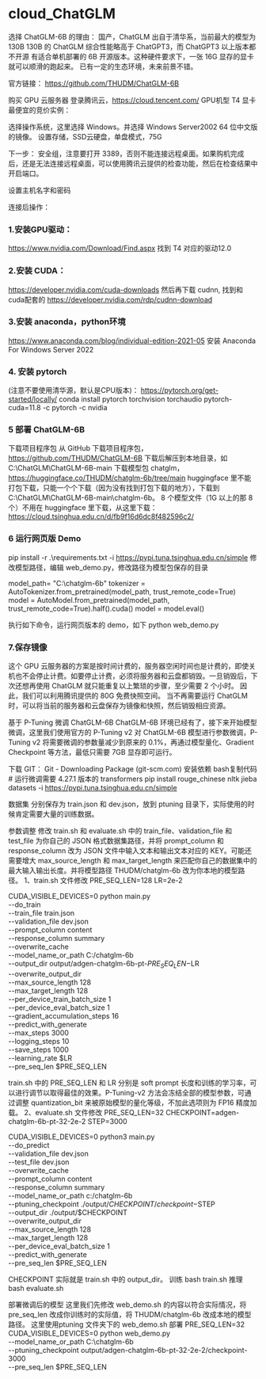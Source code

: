 # cloud_ChatGLM
选择 ChatGLM-6B 的理由：
国产，ChatGLM 出自于清华系，当前最大的模型为 130B
130B 的 ChatGLM 综合性能略高于 ChatGPT3，而 ChatGPT3 以上版本都不开源
有适合单机部署的 6B 开源版本。这种硬件要求下，一张 16G 显存的显卡就可以顺滑的跑起来。
已有一定的生态环境，未来前景不错。

官方链接： https://github.com/THUDM/ChatGLM-6B

购买 GPU 云服务器
登录腾讯云，https://cloud.tencent.com/
GPU机型 T4 显卡
最便宜的竞价实例：

选择操作系统，这里选择 Windows。并选择 Windows Server2002 64 位中文版的镜像。
设置存储，SSD云硬盘，单盘模式，75G

下一步：
安全组，注意要打开 3389，否则不能连接远程桌面。如果购机完成后，还是无法连接远程桌面，可以使用腾讯云提供的检查功能，然后在检查结果中开启端口。

设置主机名字和密码


连接后操作：
### 1.安装GPU驱动：
https://www.nvidia.com/Download/Find.aspx
找到 T4 对应的驱动12.0
### 2.安装 CUDA：
https://developer.nvidia.com/cuda-downloads
然后再下载 cudnn, 找到和 cuda配套的
https://developer.nvidia.com/rdp/cudnn-download
### 3.安装 anaconda，python环境
https://www.anaconda.com/blog/individual-edition-2021-05
安装  Anaconda For Windows Server 2022
### 4. 安装 pytorch
(注意不要使用清华源，默认是CPU版本)：
https://pytorch.org/get-started/locally/
conda install pytorch torchvision torchaudio pytorch-cuda=11.8 -c pytorch -c nvidia

### 5 部署 ChatGLM-6B
下载项目程序包
从 GitHub 下载项目程序包，https://github.com/THUDM/ChatGLM-6B
下载后解压到本地目录，如 C:\ChatGLM\ChatGLM-6B-main
下载模型包 chatglm，https://huggingface.co/THUDM/chatglm-6b/tree/main
huggingface 里不能打包下载，只能一个个下载（因为没有找到打包下载的地方），下载到 C:\ChatGLM\ChatGLM-6B-main\chatglm-6b。
8 个模型文件（1G 以上的那 8 个）不用在 huggingface 里下载，从这里下载：https://cloud.tsinghua.edu.cn/d/fb9f16d6dc8f482596c2/


### 6 运行网页版 Demo
pip install -r .\requirements.txt   -i https://pypi.tuna.tsinghua.edu.cn/simple
修改模型路径，编辑 web_demo.py，修改路径为模型包保存的目录

model_path= "C:\\chatglm-6b"
tokenizer = AutoTokenizer.from_pretrained(model_path, trust_remote_code=True)
model = AutoModel.from_pretrained(model_path, trust_remote_code=True).half().cuda()
model = model.eval()

执行如下命令，运行网页版本的 demo，如下
python web_demo.py

### 7.保存镜像
这个 GPU 云服务器的方案是按时间计费的，服务器空闲时间也是计费的，即使关机也不会停止计费。如要停止计费，必须将服务器和云盘都销毁。一旦销毁后，下次还想再使用 ChatGLM 就只能重复以上繁琐的步骤，至少需要 2 个小时。
因此，我们可以利用腾讯提供的 80G 免费快照空间。
当不再需要运行 ChatGLM 时，可以将当前的服务器和云盘保存为镜像和快照，然后销毁相应资源。



基于 P-Tuning 微调 ChatGLM-6B
ChatGLM-6B 环境已经有了，接下来开始模型微调，这里我们使用官方的 P-Tuning v2 对 ChatGLM-6B 模型进行参数微调，P-Tuning v2 将需要微调的参数量减少到原来的 0.1%，再通过模型量化、Gradient Checkpoint 等方法，最低只需要 7GB 显存即可运行。

下载 GIT：
Git - Downloading Package (git-scm.com)
安装依赖
bash复制代码# 运行微调需要 4.27.1 版本的 transformers
pip install rouge_chinese nltk jieba datasets  -i https://pypi.tuna.tsinghua.edu.cn/simple


数据集
分别保存为 train.json 和 dev.json，放到 ptuning 目录下，实际使用的时候肯定需要大量的训练数据。

参数调整
修改 train.sh 和 evaluate.sh 中的 train_file、validation_file 和 test_file 为你自己的 JSON 格式数据集路径，并将 prompt_column 和 response_column 改为 JSON 文件中输入文本和输出文本对应的 KEY。可能还需要增大 max_source_length 和 max_target_length 来匹配你自己的数据集中的最大输入输出长度。并将模型路径 THUDM/chatglm-6b 改为你本地的模型路径。
1、train.sh 文件修改
PRE_SEQ_LEN=128
LR=2e-2

CUDA_VISIBLE_DEVICES=0 python main.py \
    --do_train \
    --train_file train.json \
    --validation_file dev.json \
    --prompt_column content \
    --response_column summary \
    --overwrite_cache \
    --model_name_or_path C:/chatglm-6b \
    --output_dir output/adgen-chatglm-6b-pt-$PRE_SEQ_LEN-$LR \
    --overwrite_output_dir \
    --max_source_length 128 \
    --max_target_length 128 \
    --per_device_train_batch_size 1 \
    --per_device_eval_batch_size 1 \
    --gradient_accumulation_steps 16 \
    --predict_with_generate \
    --max_steps 3000 \
    --logging_steps 10 \
    --save_steps 1000 \
    --learning_rate $LR \
    --pre_seq_len $PRE_SEQ_LEN


train.sh 中的 PRE_SEQ_LEN 和 LR 分别是 soft prompt 长度和训练的学习率，可以进行调节以取得最佳的效果。P-Tuning-v2 方法会冻结全部的模型参数，可通过调整 quantization_bit 来被原始模型的量化等级，不加此选项则为 FP16 精度加载。
2、evaluate.sh 文件修改
PRE_SEQ_LEN=32
CHECKPOINT=adgen-chatglm-6b-pt-32-2e-2
STEP=3000

CUDA_VISIBLE_DEVICES=0 python3 main.py \
    --do_predict \
    --validation_file dev.json \
    --test_file dev.json \
    --overwrite_cache \
    --prompt_column content \
    --response_column summary \
    --model_name_or_path c:/chatglm-6b \
    --ptuning_checkpoint ./output/$CHECKPOINT/checkpoint-$STEP \
    --output_dir ./output/$CHECKPOINT \
    --overwrite_output_dir \
    --max_source_length 128 \
    --max_target_length 128 \
    --per_device_eval_batch_size 1 \
    --predict_with_generate \
    --pre_seq_len $PRE_SEQ_LEN


CHECKPOINT 实际就是 train.sh 中的 output_dir。
训练
bash train.sh
推理
bash evaluate.sh


部署微调后的模型
这里我们先修改 web_demo.sh 的内容以符合实际情况，将 pre_seq_len 改成你训练时的实际值，将 THUDM/chatglm-6b 改成本地的模型路径。
这里使用ptuning 文件夹下的 web_demo.sh 部署
PRE_SEQ_LEN=32
CUDA_VISIBLE_DEVICES=0 python web_demo.py \
    --model_name_or_path C:\\chatglm-6b \
    --ptuning_checkpoint output/adgen-chatglm-6b-pt-32-2e-2/checkpoint-3000 \
    --pre_seq_len $PRE_SEQ_LEN
    
    




